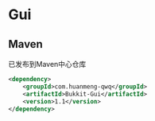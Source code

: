 # Gui
## Maven

已发布到Maven中心仓库

```xml
<dependency>
    <groupId>com.huanmeng-qwq</groupId>
    <artifactId>Bukkit-Gui</artifactId>
    <version>1.1</version>
</dependency>
```
